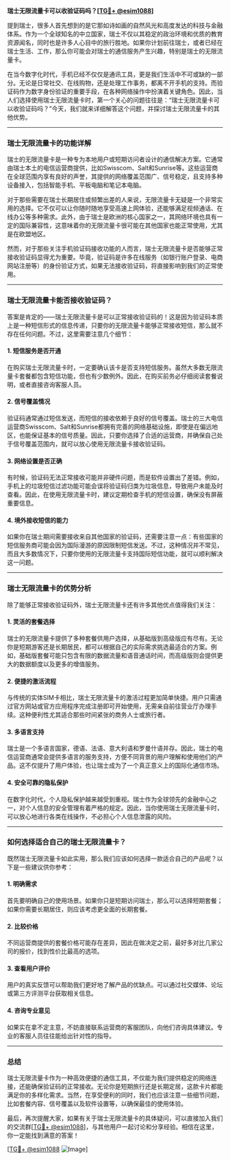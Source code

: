 **瑞士无限流量卡可以收验证码吗？[[TG💪+ @esim1088](https://t.me/s/esim1088)]**

提到瑞士，很多人首先想到的是它那如诗如画的自然风光和高度发达的科技与金融体系。作为一个全球知名的中立国家，瑞士不仅以其稳定的政治环境和优质的教育资源闻名，同时也是许多人心目中的旅行胜地。如果你计划前往瑞士，或者已经在瑞士生活、工作，那么你可能会对瑞士的通信服务产生兴趣，特别是瑞士的无限流量卡。

在当今数字化时代，手机已经不仅仅是通讯工具，更是我们生活中不可或缺的一部分。无论是日常社交、在线购物，还是处理工作事务，都离不开手机的支持。而验证码作为数字身份验证的重要手段，在各种网络操作中扮演着关键角色。因此，当人们选择使用瑞士无限流量卡时，第一个关心的问题往往是：“瑞士无限流量卡可以收验证码吗？”今天，我们就来详细解答这个问题，并探讨瑞士无限流量卡的其他优势。

---

### 瑞士无限流量卡的功能详解

瑞士的无限流量卡是一种专为本地用户或短期访问者设计的通信解决方案。它通常由瑞士本土的电信运营商提供，比如Swisscom、Salt和Sunrise等。这些运营商在全球范围内享有良好的声誉，其提供的网络覆盖范围广、信号稳定，且支持多种设备接入，包括智能手机、平板电脑和笔记本电脑。

对于那些需要在瑞士长期居住或频繁出差的人来说，无限流量卡无疑是一个非常实用的选择。它不仅可以让你随时随地享受高速上网体验，还能够满足视频通话、在线办公等多种需求。此外，由于瑞士是欧洲的核心国家之一，其网络环境也具有一定的国际兼容性，这意味着你的无限流量卡很可能在其他国家也能正常使用，尤其是在欧盟地区。

然而，对于那些关注手机验证码接收功能的人而言，瑞士无限流量卡是否能够正常接收验证码显得尤为重要。毕竟，验证码是许多在线服务（如银行账户登录、电商网站注册等）的身份验证方式，如果无法接收验证码，将直接影响到我们的正常使用。

---

### 瑞士无限流量卡能否接收验证码？

答案是肯定的——瑞士无限流量卡是可以正常接收验证码的！这是因为验证码本质上是一种短信形式的信息传递，只要你的无限流量卡能够正常接收短信，那么就不存在任何问题。不过，这里需要注意几个细节：

#### 1. **短信服务是否开通**
   在购买瑞士无限流量卡时，一定要确认该卡是否支持短信服务。虽然大多数无限流量卡套餐都包含短信功能，但也有少数例外。因此，在购买前务必仔细阅读套餐说明，或者直接咨询客服人员。

#### 2. **信号覆盖情况**
   验证码通常通过短信发送，而短信的接收依赖于良好的信号覆盖。瑞士的三大电信运营商Swisscom、Salt和Sunrise都拥有完善的网络基础设施，即使是在偏远地区，也能保证基本的信号质量。因此，只要你选择了合适的运营商，并确保自己处于信号覆盖范围内，就可以放心使用无限流量卡接收验证码。

#### 3. **网络设置是否正确**
   有时候，验证码无法正常接收可能并非硬件问题，而是软件设置出了差错。例如，手机上的垃圾短信过滤功能可能会误将验证码归类为垃圾信息，导致用户未能及时查看。因此，在使用无限流量卡时，建议定期检查手机的短信设置，确保没有屏蔽重要信息。

#### 4. **境外接收短信的能力**
   如果你在瑞士期间需要接收来自其他国家的验证码，还需要注意一点：有些国家的短信服务商可能会因为国际漫游的原因限制短信发送。不过，这种情况并不常见，而且大多数情况下，只要你使用的无限流量卡支持国际短信功能，就可以顺利解决这一问题。

---

### 瑞士无限流量卡的优势分析

除了能够正常接收验证码外，瑞士无限流量卡还有许多其他优点值得我们关注：

#### 1. **灵活的套餐选择**
   瑞士的无限流量卡提供了多种套餐供用户选择，从基础版到高级版应有尽有。无论你是短期游客还是长期居民，都可以根据自己的实际需求挑选最适合的方案。例如，基础版套餐可能只包含有限的数据流量和语音通话时间，而高级版则会提供更大的数据额度以及更多的增值服务。

#### 2. **便捷的激活流程**
   与传统的实体SIM卡相比，瑞士无限流量卡的激活过程更加简单快捷。用户只需通过官方网站或官方应用程序完成注册即可开始使用，无需亲自前往营业厅办理手续。这种便利性尤其适合那些时间紧张的商务人士或旅行者。

#### 3. **多语言支持**
   瑞士是一个多语言国家，德语、法语、意大利语和罗曼什语并存。因此，瑞士的电信运营商通常会提供多语言的服务支持，方便不同背景的用户理解和使用他们的产品。这不仅提升了用户体验，也让瑞士成为了一个真正意义上的国际化通信市场。

#### 4. **安全可靠的隐私保护**
   在数字化时代，个人隐私保护越来越受到重视。瑞士作为全球领先的金融中心之一，对个人信息的安全管理有着严格的规定。因此，当你使用瑞士无限流量卡时，可以放心地进行各类在线操作，不必担心个人信息泄露的风险。

---

### 如何选择适合自己的瑞士无限流量卡？

既然瑞士无限流量卡如此实用，那么我们应该如何选择一款适合自己的产品呢？以下是一些建议供你参考：

#### 1. **明确需求**
   首先要明确自己的使用场景。如果你只是短期访问瑞士，那么可以选择短期套餐；如果你需要长期居住，则应该考虑更全面的长期套餐。

#### 2. **比较价格**
   不同运营商提供的套餐价格可能存在差异，因此在做决定之前，最好多对比几家公司的报价，找到性价比最高的选项。

#### 3. **查看用户评价**
   用户的真实反馈可以帮助我们更好地了解产品的优缺点。可以通过社交媒体、论坛或第三方评测平台获取相关信息。

#### 4. **咨询专业意见**
   如果实在拿不定主意，不妨直接联系运营商的客服团队，向他们咨询具体建议。专业的客服人员往往能给出针对性的指导。

---

### 总结

瑞士无限流量卡作为一种高效便捷的通信工具，不仅能为我们提供稳定的网络连接，还能确保验证码的正常接收。无论你是短期旅行还是长期定居，这款卡片都能满足你的多样化需求。当然，在享受便利的同时，我们也应该注意一些细节问题，比如套餐内容、信号覆盖以及软件设置等，以确保最佳的使用体验。

最后，再次提醒大家，如果有关于瑞士无限流量卡的具体疑问，可以直接加入我们的交流群[[TG💪+ @esim1088](https://t.me/s/esim1088)]，与其他用户一起讨论和分享经验。相信在这里，你一定能找到满意的答案！

[[TG💪+ @esim1088](https://t.me/s/esim1088) ![Image](https://i.postimg.cc/4NQfJmqS/Snipaste-2025-05-13-00-14-12.png)]
